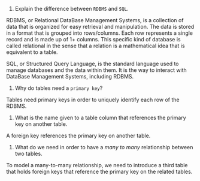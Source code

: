 1. Explain the difference between `RDBMS` and `SQL`.

RDBMS, or Relational DataBase Management Systems, is a collection of data that is organized for easy retrieval and manipulation. The data is stored in a format that is grouped into rows/columns. Each row represents a single record and is made up of 1+ columns. This specific kind of database is called relational in the sense that a relation is a mathematical idea that is equivalent to a table.

SQL, or Structured Query Language, is the standard language used to manage databases and the data within them. It is the way to interact with DataBase Management Systems, including RDBMS.

1. Why do tables need a `primary key`?

Tables need primary keys in order to uniquely identify each row of the RDBMS.

1. What is the name given to a table column that references the primary key on another table.

A foreign key references the primary key on another table.

1. What do we need in order to have a _many to many_ relationship between two tables.

To model a many-to-many relationship, we need to introduce a third table that holds foreign keys that reference the primary key on the related tables.